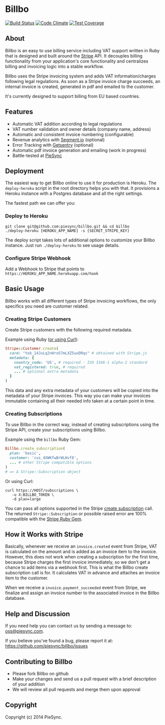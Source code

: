 Billbo
==============
[![Build Status](https://secure.travis-ci.org/piesync/billbo.png?branch=master)](http://travis-ci.org/piesync/billbo)
[![Code Climate](https://codeclimate.com/github/piesync/billbo.png)](https://codeclimate.com/github/piesync/billbo)
[![Test Coverage](https://codeclimate.com/github/piesync/billbo/coverage.png)](https://codeclimate.com/github/piesync/billbo)

About
-----

Billbo is an easy to use billing service including VAT support written in Ruby that is designed and built around the [Stripe] API. It decouples billing functionality from your application's core functionality and centralizes billing and invoicing logic into a stable workflow.

Billbo uses the Stripe invoicing system and adds VAT information/charges following legal regulations. As soon as a Stripe invoice charge succeeds, an internal invoice is created, generated in pdf and emailed to the customer.

It's currently designed to support billing from EU based countries.

[Stripe]: https://stripe.com/

Features
--------

* Automatic VAT addition according to legal regulations
* VAT number validation and owner details (company name, address)
* Automatic and consistent invoice numbering (configurable)
* Revenue analytics with [Segment.io](https://segment.io/) (optional)
* Error Tracking with [Getsentry](https://getsentry.com/) (optional)
* Automatic pdf invoice generation and emailing (work in progress)
* Battle-tested at [PieSync](http://www.piesync.com)

Deployment
----------

The easiest way to get Billbo online to use it for production is Heroku. The `deploy-heroku` script in the root directory helps you with that. It provisions a Heroku instance with a Postgres database and all the right settings.

The fastest path we can offer you:

### Deploy to Heroku

```
git clone git@github.com:piesync/billbo.git && cd billbo
./deploy-heroku [HEROKU_APP_NAME] -s [SECRET_STRIPE_KEY]
```

The deploy script takes lots of additional options to customize your Billbo instance. Just run `./deploy-heroku` to see usage details.

### Configure Stripe Webhook

Add a Webhook to Stripe that points to `https://HEROKU_APP_NAME.herokuapp.com/hook`


Basic Usage
-----------
Billbo works with all different types of Stripe invoicing workflows, the only specifics you need are customer related.

### Creating Stripe Customers
Create Stripe customers with the following required metadata.

Example using Ruby ([or using Curl](https://stripe.com/docs/api/curl#create_customer)):
```ruby
Stripe::Customer.create(
  card: "tok_14JuLq2nHroS7mLXZ5uxDRqs" # obtained with Stripe.js
  metadata: {
    country_code: 'US', # required - ISO 3166-1 alpha-2 standard
    vat_registered: true, # required
    ... # optional extra metadata
  }
)
```
This data and any extra metadata of your customers will be copied into the metadata of your Stripe invoices.
This way you can make your invoices immutable containing all their needed info taken at a certain point in time.


### Creating Subscriptions
To use Billbo in the correct way, instead of creating subscriptions using the Stripe API, create your subscriptions using Billbo.

Example using the `billbo` Ruby Gem:
```ruby
Billbo.create_subscription(
  plan: 'basic',
  customer: 'cus_4XWKfwBrWLHvf8',
  ... # other Stripe compatible options
)
# => A Stripe::Subscription object
```

Or using Curl:
```
curl https://HOST/subscriptions \
   -u X:BILLBO_TOKEN \
   -d plan=large
```

You can pass all options supported in the Stripe [create subscription](https://stripe.com/docs/api#create_subscription) call. The returned `Stripe::Subscription` or possible raised error are 100% compatible with the [Stripe Ruby Gem](https://github.com/stripe/stripe-ruby).

How it Works with Stripe
------------------------

Basically, whenever we receive an `invoice.created` event from Stripe, VAT is calculated on the amount and is added as an invoice item to the invoice. However, this does not work when creating a subscription for the first time, because Stripe charges the first invoice immediately, so we don't get a chance to add items via a webhook first. This is what the Billbo create subscription call is for. It calculates VAT in advance and attaches an invoice item to the customer.

When we receive a `invoice.payment_succeeded` event from Stripe, we finalize and assign an invoice number to the associated invoice in the Billbo database.

Help and Discussion
-------------------

If you need help you can contact us by sending a message to:
[oss@piesync.com][mail].

[mail]:   mailto:oss@piesync.com

If you believe you've found a bug, please report it at:
https://github.com/piesync/billbo/issues


Contributing to Billbo
----------------------

* Please fork Billbo on github
* Make your changes and send us a pull request with a brief description of your addition
* We will review all pull requests and merge them upon approval

Copyright
---------

Copyright (c) 2014 PieSync.
